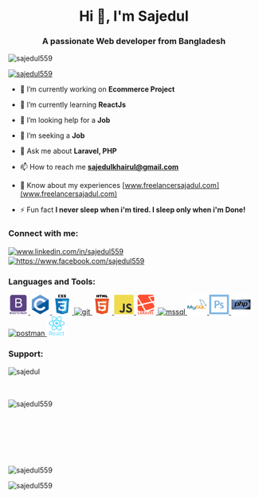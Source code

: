 <h1 align="center">Hi 👋, I'm Sajedul</h1>
<h3 align="center">A passionate Web developer from Bangladesh</h3>

<p align="left"> <img src="https://komarev.com/ghpvc/?username=sajedul559&label=Profile%20views&color=0e75b6&style=flat" alt="sajedul559" /> </p>

<p align="left"> <a href="https://github.com/ryo-ma/github-profile-trophy"><img src="https://github-profile-trophy.vercel.app/?username=sajedul559" alt="sajedul559" /></a> </p>

- 🔭 I’m currently working on **Ecommerce Project**

- 🌱 I’m currently learning **ReactJs**

- 👯 I’m looking help for a **Job**

- 🤝 I’m seeking a **Job**

- 💬 Ask me about **Laravel, PHP**

- 📫 How to reach me **sajedulkhairul@gmail.com**

- 📄 Know about my experiences [www.freelancersajadul.com](www.freelancersajadul.com)

- ⚡ Fun fact **I never sleep when i'm tired. I sleep only when i'm Done!**

<h3 align="left">Connect with me:</h3>
<p align="left">
<a href="https://linkedin.com/in/www.linkedin.com/in/sajedul559" target="blank"><img align="center" src="https://raw.githubusercontent.com/rahuldkjain/github-profile-readme-generator/master/src/images/icons/Social/linked-in-alt.svg" alt="www.linkedin.com/in/sajedul559" height="30" width="40" /></a>
<a href="https://fb.com/https://www.facebook.com/sajedul559" target="blank"><img align="center" src="https://raw.githubusercontent.com/rahuldkjain/github-profile-readme-generator/master/src/images/icons/Social/facebook.svg" alt="https://www.facebook.com/sajedul559" height="30" width="40" /></a>
</p>

<h3 align="left">Languages and Tools:</h3>
<p align="left"> <a href="https://getbootstrap.com" target="_blank"> <img src="https://raw.githubusercontent.com/devicons/devicon/master/icons/bootstrap/bootstrap-plain-wordmark.svg" alt="bootstrap" width="40" height="40"/> </a> <a href="https://www.cprogramming.com/" target="_blank"> <img src="https://raw.githubusercontent.com/devicons/devicon/master/icons/c/c-original.svg" alt="c" width="40" height="40"/> </a> <a href="https://www.w3schools.com/css/" target="_blank"> <img src="https://raw.githubusercontent.com/devicons/devicon/master/icons/css3/css3-original-wordmark.svg" alt="css3" width="40" height="40"/> </a> <a href="https://git-scm.com/" target="_blank"> <img src="https://www.vectorlogo.zone/logos/git-scm/git-scm-icon.svg" alt="git" width="40" height="40"/> </a> <a href="https://www.w3.org/html/" target="_blank"> <img src="https://raw.githubusercontent.com/devicons/devicon/master/icons/html5/html5-original-wordmark.svg" alt="html5" width="40" height="40"/> </a> <a href="https://developer.mozilla.org/en-US/docs/Web/JavaScript" target="_blank"> <img src="https://raw.githubusercontent.com/devicons/devicon/master/icons/javascript/javascript-original.svg" alt="javascript" width="40" height="40"/> </a> <a href="https://laravel.com/" target="_blank"> <img src="https://raw.githubusercontent.com/devicons/devicon/master/icons/laravel/laravel-plain-wordmark.svg" alt="laravel" width="40" height="40"/> </a> <a href="https://www.microsoft.com/en-us/sql-server" target="_blank"> <img src="https://www.svgrepo.com/show/303229/microsoft-sql-server-logo.svg" alt="mssql" width="40" height="40"/> </a> <a href="https://www.mysql.com/" target="_blank"> <img src="https://raw.githubusercontent.com/devicons/devicon/master/icons/mysql/mysql-original-wordmark.svg" alt="mysql" width="40" height="40"/> </a> <a href="https://www.photoshop.com/en" target="_blank"> <img src="https://raw.githubusercontent.com/devicons/devicon/master/icons/photoshop/photoshop-line.svg" alt="photoshop" width="40" height="40"/> </a> <a href="https://www.php.net" target="_blank"> <img src="https://raw.githubusercontent.com/devicons/devicon/master/icons/php/php-original.svg" alt="php" width="40" height="40"/> </a> <a href="https://postman.com" target="_blank"> <img src="https://www.vectorlogo.zone/logos/getpostman/getpostman-icon.svg" alt="postman" width="40" height="40"/> </a> <a href="https://reactjs.org/" target="_blank"> <img src="https://raw.githubusercontent.com/devicons/devicon/master/icons/react/react-original-wordmark.svg" alt="react" width="40" height="40"/> </a> </p>

<h3 align="left">Support:</h3>
<p><a href="https://www.buymeacoffee.com/sajedul"> <img align="left" src="https://cdn.buymeacoffee.com/buttons/v2/default-yellow.png" height="50" width="210" alt="sajedul" /></a></p><br><br><br>

<p><img align="left" src="https://github-readme-stats.vercel.app/api/top-langs?username=sajedul559&show_icons=true&locale=en&layout=compact" alt="sajedul559" /></p>
<br><br><br><br><br><br><br>

<p>&nbsp;<img align="left" src="https://github-readme-stats.vercel.app/api?username=sajedul559&show_icons=true&locale=en" alt="sajedul559" /></p>

<p><img align="left" src="https://github-readme-streak-stats.herokuapp.com/?user=sajedul559&" alt="sajedul559" /></p>
